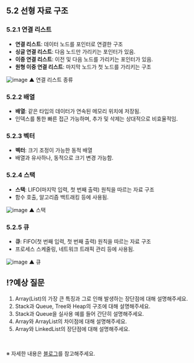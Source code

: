 ## 5.2 선형 자료 구조
### 5.2.1 연결 리스트
- **연결 리스트**: 데이터 노드를 포인터로 연결한 구조
- **싱글 연결 리스트**: 다음 노드만 가리키는 포인터가 있음.
- **이중 연결 리스트**: 이전 및 다음 노드를 가리키는 포인터가 있음.
- **원형 이중 연결 리스트**: 마지막 노드가 첫 노드를 가리키는 구조

![image](https://github.com/user-attachments/assets/53d369b9-fb14-4f43-a78a-6e9d55020ed8)
▲ 연결 리스트 종류

### 5.2.2 배열
- **배열**: 같은 타입의 데이터가 연속된 메모리 위치에 저장됨.
- 인덱스를 통한 빠른 접근 가능하며, 추가 및 삭제는 상대적으로 비효율적임.

### 5.2.3 벡터
- **벡터**: 크기 조정이 가능한 동적 배열
- 배열과 유사하나, 동적으로 크기 변경 가능함.

### 5.2.4 스택
- **스택**: LIFO(마지막 입력, 첫 번째 출력) 원칙을 따르는 자료 구조
- 함수 호출, 알고리즘 백트래킹 등에 사용됨.

![image](https://github.com/user-attachments/assets/0a9c53e3-0744-447c-8466-10743f77e004)
▲ 스택

### 5.2.5 큐
- **큐**: FIFO(첫 번째 입력, 첫 번째 출력) 원칙을 따르는 자료 구조
- 프로세스 스케줄링, 네트워크 트래픽 관리 등에 사용됨.

![image](https://github.com/user-attachments/assets/d8b5f487-4952-4c46-8595-765dabacb02e)
▲ 큐

## ⁉️예상 질문

1. Array(List)의 가장 큰 특징과 그로 인해 발생하는 장단점에 대해 설명해주세요.
2. Stack과 Queue, Tree와 Heap의 구조에 대해 설명해주세요.
3. Stack과 Queue을 실사용 예를 들어 간단히 설명해주세요.
4. Array와 ArrayList의 차이점에 대해 설명해주세요.
5. Array와 LinkedList의 장단점에 대해 설명해주세요.

&nbsp;

※ 자세한 내용은 [블로그](https://mandusitstudy.tistory.com/317)를 참고해주세요.